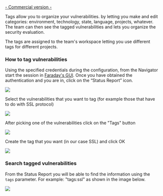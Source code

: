 [- Commercial version -](https://www.faradaysec.com/#download)

Tags allow you to organize your vulnerabilities. by letting you make and edit categories: environment, technology, state, language, projects, whatever. The team can then see the tagged vulnerabilities and lets you organize the security evaluation.

The tags are assigned to the team's workspace letting you use different tags for different projects.

### How to tag vulnerabilities

Using the specified credentials during the configuration, from the Navigator start the session in [Faraday's GUI](https://github.com/infobyte/faraday/wiki/Status-report). Once you have obtained the authentication and you are in, click on the “Status Report” icon.

![](https://raw.github.com/wiki/infobyte/faraday/images/status_report/vulns_list.png)

Select the vulnerabilities that you want to tag (for example those that have to do with SSL protocol)

![](https://raw.github.com/wiki/infobyte/faraday/images/status_report/vulns_selected.png)

After picking one of the vulnerabilities click on the "Tags" button

![](https://raw.github.com/wiki/infobyte/faraday/images/status_report/add_tags.png)

Create the tag that you want (in our case SSL) and click OK

![](https://raw.github.com/wiki/infobyte/faraday/images/status_report/added_tags.png)

### Search tagged vulnerabilities

From the Status Report you will be able to find the information using the `tags` parameter. For example: "tags:ssl" as shown in the image below.

![](https://raw.github.com/wiki/infobyte/faraday/images/status_report/search_tags.png)

